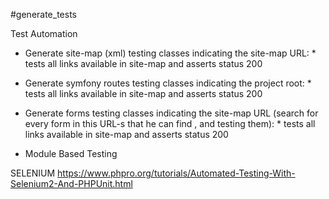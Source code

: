 #generate_tests

Test Automation
- Generate site-map (xml) testing classes indicating the site-map URL:
        * tests all links available in site-map and asserts status 200

- Generate symfony routes  testing classes indicating the project root:
        * tests all links available in site-map and asserts status 200

- Generate forms testing classes indicating the site-map URL (search for every form in this URL-s that he can find , and testing them):
        * tests all links available in site-map and asserts status 200

- Module Based Testing

SELENIUM https://www.phpro.org/tutorials/Automated-Testing-With-Selenium2-And-PHPUnit.html